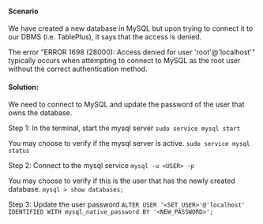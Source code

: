 #### Scenario
We have created a new database in MySQL but upon trying to connect it to our DBMS (i.e. TablePlus), it says that the access is denied.

The error "ERROR 1698 (28000): Access denied for user 'root'@'localhost'" typically occurs when attempting to connect to MySQL as the root user without the correct authentication method.

#### Solution:
We need to connect to MySQL and update the password of the user that owns the database.

Step 1: In the terminal, start the mysql server
`sudo service mysql start`

You may choose to verify if the mysql server is active.
`sudo service mysql status`

Step 2: Connect to the mysql service 
`mysql -u <USER> -p`

You may choose to verify if this is the user that has the newly created database.
`mysql > show databases;`

Step 3: Update the user password
`ALTER USER '<SET_USER>'@'localhost' IDENTIFIED WITH mysql_native_password BY '<NEW_PASSWORD>';`
